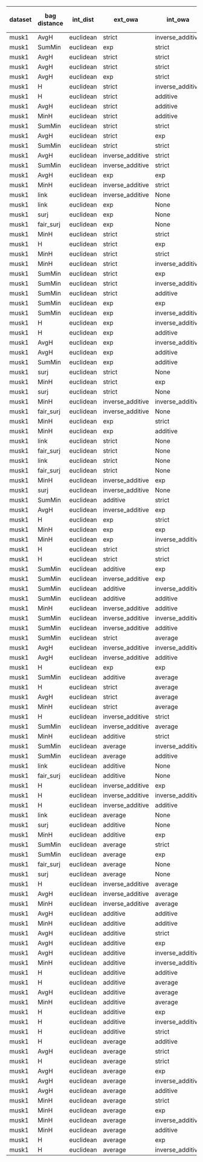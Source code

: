 | dataset | bag distance | int_dist | ext_owa | int_owa | Accuracy | F1 | TP | TN | FP | FN | Sensitivity | False Negative Rate | False Positive Rate | Specificity | Precission | False omission rate | FDR | Negative predictive value |
|---------|--------------|----------|---------|---------|----------|----|----|----|----|----|-------------|---------------------|---------------------|-------------|------------|---------------------|-----|---------------------------|
| musk1 | AvgH | euclidean | strict | inverse_additive | 0.96 | 0.95 | 38 | 48 | 2 | 2 | 0.95 | 0.05 | 0.04 | 0.96 | 0.95 | 0.04 | 0.05 | 0.96 |
| musk1 | SumMin | euclidean | exp | strict | 0.94 | 0.94 | 36 | 49 | 1 | 4 | 0.9 | 0.1 | 0.02 | 0.98 | 0.97 | 0.08 | 0.03 | 0.92 |
| musk1 | AvgH | euclidean | strict | strict | 0.93 | 0.93 | 37 | 47 | 3 | 3 | 0.93 | 0.07 | 0.06 | 0.94 | 0.93 | 0.06 | 0.07 | 0.94 |
| musk1 | AvgH | euclidean | strict | strict | 0.93 | 0.93 | 37 | 47 | 3 | 3 | 0.93 | 0.07 | 0.06 | 0.94 | 0.93 | 0.06 | 0.07 | 0.94 |
| musk1 | AvgH | euclidean | exp | strict | 0.94 | 0.93 | 35 | 50 | 0 | 5 | 0.88 | 0.12 | 0.0 | 1.0 | 1.0 | 0.09 | 0.0 | 0.91 |
| musk1 | H | euclidean | strict | inverse_additive | 0.93 | 0.92 | 34 | 50 | 0 | 6 | 0.85 | 0.15 | 0.0 | 1.0 | 1.0 | 0.11 | 0.0 | 0.89 |
| musk1 | H | euclidean | strict | additive | 0.93 | 0.92 | 34 | 50 | 0 | 6 | 0.85 | 0.15 | 0.0 | 1.0 | 1.0 | 0.11 | 0.0 | 0.89 |
| musk1 | AvgH | euclidean | strict | additive | 0.93 | 0.92 | 36 | 48 | 2 | 4 | 0.9 | 0.1 | 0.04 | 0.96 | 0.95 | 0.08 | 0.05 | 0.92 |
| musk1 | MinH | euclidean | strict | additive | 0.93 | 0.92 | 36 | 48 | 2 | 4 | 0.9 | 0.1 | 0.04 | 0.96 | 0.95 | 0.08 | 0.05 | 0.92 |
| musk1 | SumMin | euclidean | strict | strict | 0.92 | 0.91 | 36 | 47 | 3 | 4 | 0.9 | 0.1 | 0.06 | 0.94 | 0.92 | 0.08 | 0.08 | 0.92 |
| musk1 | AvgH | euclidean | strict | exp | 0.92 | 0.91 | 36 | 47 | 3 | 4 | 0.9 | 0.1 | 0.06 | 0.94 | 0.92 | 0.08 | 0.08 | 0.92 |
| musk1 | SumMin | euclidean | strict | strict | 0.92 | 0.91 | 36 | 47 | 3 | 4 | 0.9 | 0.1 | 0.06 | 0.94 | 0.92 | 0.08 | 0.08 | 0.92 |
| musk1 | AvgH | euclidean | inverse_additive | strict | 0.92 | 0.9 | 33 | 50 | 0 | 7 | 0.82 | 0.17 | 0.0 | 1.0 | 1.0 | 0.12 | 0.0 | 0.88 |
| musk1 | SumMin | euclidean | inverse_additive | strict | 0.92 | 0.9 | 33 | 50 | 0 | 7 | 0.82 | 0.17 | 0.0 | 1.0 | 1.0 | 0.12 | 0.0 | 0.88 |
| musk1 | AvgH | euclidean | exp | exp | 0.92 | 0.9 | 33 | 50 | 0 | 7 | 0.82 | 0.17 | 0.0 | 1.0 | 1.0 | 0.12 | 0.0 | 0.88 |
| musk1 | MinH | euclidean | inverse_additive | strict | 0.91 | 0.89 | 33 | 49 | 1 | 7 | 0.82 | 0.17 | 0.02 | 0.98 | 0.97 | 0.12 | 0.03 | 0.88 |
| musk1 | link | euclidean | inverse_additive | None | 0.91 | 0.89 | 34 | 48 | 2 | 6 | 0.85 | 0.15 | 0.04 | 0.96 | 0.94 | 0.11 | 0.06 | 0.89 |
| musk1 | link | euclidean | exp | None | 0.91 | 0.89 | 34 | 48 | 2 | 6 | 0.85 | 0.15 | 0.04 | 0.96 | 0.94 | 0.11 | 0.06 | 0.89 |
| musk1 | surj | euclidean | exp | None | 0.91 | 0.89 | 33 | 49 | 1 | 7 | 0.82 | 0.17 | 0.02 | 0.98 | 0.97 | 0.12 | 0.03 | 0.88 |
| musk1 | fair_surj | euclidean | exp | None | 0.91 | 0.89 | 34 | 48 | 2 | 6 | 0.85 | 0.15 | 0.04 | 0.96 | 0.94 | 0.11 | 0.06 | 0.89 |
| musk1 | MinH | euclidean | strict | strict | 0.89 | 0.88 | 36 | 44 | 6 | 4 | 0.9 | 0.1 | 0.12 | 0.88 | 0.86 | 0.08 | 0.14 | 0.92 |
| musk1 | H | euclidean | strict | exp | 0.9 | 0.88 | 32 | 49 | 1 | 8 | 0.8 | 0.2 | 0.02 | 0.98 | 0.97 | 0.14 | 0.03 | 0.86 |
| musk1 | MinH | euclidean | strict | strict | 0.89 | 0.88 | 36 | 44 | 6 | 4 | 0.9 | 0.1 | 0.12 | 0.88 | 0.86 | 0.08 | 0.14 | 0.92 |
| musk1 | MinH | euclidean | strict | inverse_additive | 0.89 | 0.88 | 36 | 44 | 6 | 4 | 0.9 | 0.1 | 0.12 | 0.88 | 0.86 | 0.08 | 0.14 | 0.92 |
| musk1 | SumMin | euclidean | strict | exp | 0.89 | 0.88 | 37 | 43 | 7 | 3 | 0.93 | 0.07 | 0.14 | 0.86 | 0.84 | 0.07 | 0.16 | 0.93 |
| musk1 | SumMin | euclidean | strict | inverse_additive | 0.89 | 0.88 | 37 | 43 | 7 | 3 | 0.93 | 0.07 | 0.14 | 0.86 | 0.84 | 0.07 | 0.16 | 0.93 |
| musk1 | SumMin | euclidean | strict | additive | 0.89 | 0.88 | 37 | 43 | 7 | 3 | 0.93 | 0.07 | 0.14 | 0.86 | 0.84 | 0.07 | 0.16 | 0.93 |
| musk1 | SumMin | euclidean | exp | exp | 0.89 | 0.88 | 36 | 44 | 6 | 4 | 0.9 | 0.1 | 0.12 | 0.88 | 0.86 | 0.08 | 0.14 | 0.92 |
| musk1 | SumMin | euclidean | exp | inverse_additive | 0.89 | 0.88 | 36 | 44 | 6 | 4 | 0.9 | 0.1 | 0.12 | 0.88 | 0.86 | 0.08 | 0.14 | 0.92 |
| musk1 | H | euclidean | exp | inverse_additive | 0.9 | 0.87 | 31 | 50 | 0 | 9 | 0.78 | 0.23 | 0.0 | 1.0 | 1.0 | 0.15 | 0.0 | 0.85 |
| musk1 | H | euclidean | exp | additive | 0.9 | 0.87 | 31 | 50 | 0 | 9 | 0.78 | 0.23 | 0.0 | 1.0 | 1.0 | 0.15 | 0.0 | 0.85 |
| musk1 | AvgH | euclidean | exp | inverse_additive | 0.9 | 0.87 | 31 | 50 | 0 | 9 | 0.78 | 0.23 | 0.0 | 1.0 | 1.0 | 0.15 | 0.0 | 0.85 |
| musk1 | AvgH | euclidean | exp | additive | 0.9 | 0.87 | 31 | 50 | 0 | 9 | 0.78 | 0.23 | 0.0 | 1.0 | 1.0 | 0.15 | 0.0 | 0.85 |
| musk1 | SumMin | euclidean | exp | additive | 0.88 | 0.87 | 36 | 43 | 7 | 4 | 0.9 | 0.1 | 0.14 | 0.86 | 0.84 | 0.09 | 0.16 | 0.91 |
| musk1 | surj | euclidean | strict | None | 0.89 | 0.86 | 32 | 48 | 2 | 8 | 0.8 | 0.2 | 0.04 | 0.96 | 0.94 | 0.14 | 0.06 | 0.86 |
| musk1 | MinH | euclidean | strict | exp | 0.88 | 0.86 | 35 | 44 | 6 | 5 | 0.88 | 0.12 | 0.12 | 0.88 | 0.85 | 0.1 | 0.15 | 0.9 |
| musk1 | surj | euclidean | strict | None | 0.89 | 0.86 | 32 | 48 | 2 | 8 | 0.8 | 0.2 | 0.04 | 0.96 | 0.94 | 0.14 | 0.06 | 0.86 |
| musk1 | MinH | euclidean | inverse_additive | inverse_additive | 0.89 | 0.86 | 30 | 50 | 0 | 10 | 0.75 | 0.25 | 0.0 | 1.0 | 1.0 | 0.17 | 0.0 | 0.83 |
| musk1 | fair_surj | euclidean | inverse_additive | None | 0.89 | 0.86 | 32 | 48 | 2 | 8 | 0.8 | 0.2 | 0.04 | 0.96 | 0.94 | 0.14 | 0.06 | 0.86 |
| musk1 | MinH | euclidean | exp | strict | 0.88 | 0.86 | 33 | 46 | 4 | 7 | 0.82 | 0.17 | 0.08 | 0.92 | 0.89 | 0.13 | 0.11 | 0.87 |
| musk1 | MinH | euclidean | exp | additive | 0.89 | 0.86 | 32 | 48 | 2 | 8 | 0.8 | 0.2 | 0.04 | 0.96 | 0.94 | 0.14 | 0.06 | 0.86 |
| musk1 | link | euclidean | strict | None | 0.88 | 0.85 | 32 | 47 | 3 | 8 | 0.8 | 0.2 | 0.06 | 0.94 | 0.91 | 0.15 | 0.09 | 0.85 |
| musk1 | fair_surj | euclidean | strict | None | 0.88 | 0.85 | 32 | 47 | 3 | 8 | 0.8 | 0.2 | 0.06 | 0.94 | 0.91 | 0.15 | 0.09 | 0.85 |
| musk1 | link | euclidean | strict | None | 0.88 | 0.85 | 32 | 47 | 3 | 8 | 0.8 | 0.2 | 0.06 | 0.94 | 0.91 | 0.15 | 0.09 | 0.85 |
| musk1 | fair_surj | euclidean | strict | None | 0.88 | 0.85 | 32 | 47 | 3 | 8 | 0.8 | 0.2 | 0.06 | 0.94 | 0.91 | 0.15 | 0.09 | 0.85 |
| musk1 | MinH | euclidean | inverse_additive | exp | 0.88 | 0.85 | 31 | 48 | 2 | 9 | 0.78 | 0.23 | 0.04 | 0.96 | 0.94 | 0.16 | 0.06 | 0.84 |
| musk1 | surj | euclidean | inverse_additive | None | 0.88 | 0.85 | 30 | 49 | 1 | 10 | 0.75 | 0.25 | 0.02 | 0.98 | 0.97 | 0.17 | 0.03 | 0.83 |
| musk1 | SumMin | euclidean | additive | strict | 0.88 | 0.84 | 29 | 50 | 0 | 11 | 0.72 | 0.28 | 0.0 | 1.0 | 1.0 | 0.18 | 0.0 | 0.82 |
| musk1 | AvgH | euclidean | inverse_additive | exp | 0.88 | 0.84 | 29 | 50 | 0 | 11 | 0.72 | 0.28 | 0.0 | 1.0 | 1.0 | 0.18 | 0.0 | 0.82 |
| musk1 | H | euclidean | exp | strict | 0.88 | 0.84 | 29 | 50 | 0 | 11 | 0.72 | 0.28 | 0.0 | 1.0 | 1.0 | 0.18 | 0.0 | 0.82 |
| musk1 | MinH | euclidean | exp | exp | 0.86 | 0.84 | 33 | 44 | 6 | 7 | 0.82 | 0.17 | 0.12 | 0.88 | 0.85 | 0.14 | 0.15 | 0.86 |
| musk1 | MinH | euclidean | exp | inverse_additive | 0.86 | 0.84 | 33 | 44 | 6 | 7 | 0.82 | 0.17 | 0.12 | 0.88 | 0.85 | 0.14 | 0.15 | 0.86 |
| musk1 | H | euclidean | strict | strict | 0.87 | 0.83 | 30 | 48 | 2 | 10 | 0.75 | 0.25 | 0.04 | 0.96 | 0.94 | 0.17 | 0.06 | 0.83 |
| musk1 | H | euclidean | strict | strict | 0.87 | 0.83 | 30 | 48 | 2 | 10 | 0.75 | 0.25 | 0.04 | 0.96 | 0.94 | 0.17 | 0.06 | 0.83 |
| musk1 | SumMin | euclidean | additive | exp | 0.87 | 0.83 | 30 | 48 | 2 | 10 | 0.75 | 0.25 | 0.04 | 0.96 | 0.94 | 0.17 | 0.06 | 0.83 |
| musk1 | SumMin | euclidean | inverse_additive | exp | 0.86 | 0.83 | 32 | 45 | 5 | 8 | 0.8 | 0.2 | 0.1 | 0.9 | 0.86 | 0.15 | 0.14 | 0.85 |
| musk1 | SumMin | euclidean | additive | inverse_additive | 0.84 | 0.82 | 31 | 45 | 5 | 9 | 0.78 | 0.23 | 0.1 | 0.9 | 0.86 | 0.17 | 0.14 | 0.83 |
| musk1 | SumMin | euclidean | additive | additive | 0.84 | 0.82 | 31 | 45 | 5 | 9 | 0.78 | 0.23 | 0.1 | 0.9 | 0.86 | 0.17 | 0.14 | 0.83 |
| musk1 | MinH | euclidean | inverse_additive | additive | 0.87 | 0.82 | 28 | 50 | 0 | 12 | 0.7 | 0.3 | 0.0 | 1.0 | 1.0 | 0.19 | 0.0 | 0.81 |
| musk1 | SumMin | euclidean | inverse_additive | inverse_additive | 0.84 | 0.82 | 32 | 44 | 6 | 8 | 0.8 | 0.2 | 0.12 | 0.88 | 0.84 | 0.15 | 0.16 | 0.85 |
| musk1 | SumMin | euclidean | inverse_additive | additive | 0.84 | 0.82 | 32 | 44 | 6 | 8 | 0.8 | 0.2 | 0.12 | 0.88 | 0.84 | 0.15 | 0.16 | 0.85 |
| musk1 | SumMin | euclidean | strict | average | 0.83 | 0.82 | 34 | 41 | 9 | 6 | 0.85 | 0.15 | 0.18 | 0.82 | 0.79 | 0.13 | 0.21 | 0.87 |
| musk1 | AvgH | euclidean | inverse_additive | inverse_additive | 0.86 | 0.81 | 27 | 50 | 0 | 13 | 0.68 | 0.33 | 0.0 | 1.0 | 1.0 | 0.21 | 0.0 | 0.79 |
| musk1 | AvgH | euclidean | inverse_additive | additive | 0.86 | 0.81 | 27 | 50 | 0 | 13 | 0.68 | 0.33 | 0.0 | 1.0 | 1.0 | 0.21 | 0.0 | 0.79 |
| musk1 | H | euclidean | exp | exp | 0.86 | 0.81 | 27 | 50 | 0 | 13 | 0.68 | 0.33 | 0.0 | 1.0 | 1.0 | 0.21 | 0.0 | 0.79 |
| musk1 | SumMin | euclidean | additive | average | 0.83 | 0.81 | 31 | 44 | 6 | 9 | 0.78 | 0.23 | 0.12 | 0.88 | 0.84 | 0.17 | 0.16 | 0.83 |
| musk1 | H | euclidean | strict | average | 0.83 | 0.8 | 30 | 45 | 5 | 10 | 0.75 | 0.25 | 0.1 | 0.9 | 0.86 | 0.18 | 0.14 | 0.82 |
| musk1 | AvgH | euclidean | strict | average | 0.83 | 0.8 | 30 | 45 | 5 | 10 | 0.75 | 0.25 | 0.1 | 0.9 | 0.86 | 0.18 | 0.14 | 0.82 |
| musk1 | MinH | euclidean | strict | average | 0.83 | 0.8 | 30 | 45 | 5 | 10 | 0.75 | 0.25 | 0.1 | 0.9 | 0.86 | 0.18 | 0.14 | 0.82 |
| musk1 | H | euclidean | inverse_additive | strict | 0.84 | 0.79 | 26 | 50 | 0 | 14 | 0.65 | 0.35 | 0.0 | 1.0 | 1.0 | 0.22 | 0.0 | 0.78 |
| musk1 | SumMin | euclidean | inverse_additive | average | 0.82 | 0.79 | 30 | 44 | 6 | 10 | 0.75 | 0.25 | 0.12 | 0.88 | 0.83 | 0.19 | 0.17 | 0.81 |
| musk1 | MinH | euclidean | additive | strict | 0.83 | 0.77 | 25 | 50 | 0 | 15 | 0.62 | 0.38 | 0.0 | 1.0 | 1.0 | 0.23 | 0.0 | 0.77 |
| musk1 | SumMin | euclidean | average | inverse_additive | 0.83 | 0.77 | 25 | 50 | 0 | 15 | 0.62 | 0.38 | 0.0 | 1.0 | 1.0 | 0.23 | 0.0 | 0.77 |
| musk1 | SumMin | euclidean | average | additive | 0.83 | 0.77 | 25 | 50 | 0 | 15 | 0.62 | 0.38 | 0.0 | 1.0 | 1.0 | 0.23 | 0.0 | 0.77 |
| musk1 | link | euclidean | additive | None | 0.81 | 0.76 | 27 | 46 | 4 | 13 | 0.68 | 0.33 | 0.08 | 0.92 | 0.87 | 0.22 | 0.13 | 0.78 |
| musk1 | fair_surj | euclidean | additive | None | 0.8 | 0.75 | 27 | 45 | 5 | 13 | 0.68 | 0.33 | 0.1 | 0.9 | 0.84 | 0.22 | 0.16 | 0.78 |
| musk1 | H | euclidean | inverse_additive | exp | 0.82 | 0.75 | 24 | 50 | 0 | 16 | 0.6 | 0.4 | 0.0 | 1.0 | 1.0 | 0.24 | 0.0 | 0.76 |
| musk1 | H | euclidean | inverse_additive | inverse_additive | 0.82 | 0.75 | 24 | 50 | 0 | 16 | 0.6 | 0.4 | 0.0 | 1.0 | 1.0 | 0.24 | 0.0 | 0.76 |
| musk1 | H | euclidean | inverse_additive | additive | 0.82 | 0.75 | 24 | 50 | 0 | 16 | 0.6 | 0.4 | 0.0 | 1.0 | 1.0 | 0.24 | 0.0 | 0.76 |
| musk1 | link | euclidean | average | None | 0.81 | 0.75 | 26 | 47 | 3 | 14 | 0.65 | 0.35 | 0.06 | 0.94 | 0.9 | 0.23 | 0.1 | 0.77 |
| musk1 | surj | euclidean | additive | None | 0.8 | 0.74 | 26 | 46 | 4 | 14 | 0.65 | 0.35 | 0.08 | 0.92 | 0.87 | 0.23 | 0.13 | 0.77 |
| musk1 | MinH | euclidean | additive | exp | 0.81 | 0.73 | 23 | 50 | 0 | 17 | 0.57 | 0.42 | 0.0 | 1.0 | 1.0 | 0.25 | 0.0 | 0.75 |
| musk1 | SumMin | euclidean | average | strict | 0.81 | 0.73 | 23 | 50 | 0 | 17 | 0.57 | 0.42 | 0.0 | 1.0 | 1.0 | 0.25 | 0.0 | 0.75 |
| musk1 | SumMin | euclidean | average | exp | 0.81 | 0.73 | 23 | 50 | 0 | 17 | 0.57 | 0.42 | 0.0 | 1.0 | 1.0 | 0.25 | 0.0 | 0.75 |
| musk1 | fair_surj | euclidean | average | None | 0.79 | 0.73 | 26 | 45 | 5 | 14 | 0.65 | 0.35 | 0.1 | 0.9 | 0.84 | 0.24 | 0.16 | 0.76 |
| musk1 | surj | euclidean | average | None | 0.79 | 0.72 | 24 | 47 | 3 | 16 | 0.6 | 0.4 | 0.06 | 0.94 | 0.89 | 0.25 | 0.11 | 0.75 |
| musk1 | H | euclidean | inverse_additive | average | 0.77 | 0.67 | 21 | 48 | 2 | 19 | 0.53 | 0.47 | 0.04 | 0.96 | 0.91 | 0.28 | 0.09 | 0.72 |
| musk1 | AvgH | euclidean | inverse_additive | average | 0.77 | 0.67 | 21 | 48 | 2 | 19 | 0.53 | 0.47 | 0.04 | 0.96 | 0.91 | 0.28 | 0.09 | 0.72 |
| musk1 | MinH | euclidean | inverse_additive | average | 0.77 | 0.67 | 21 | 48 | 2 | 19 | 0.53 | 0.47 | 0.04 | 0.96 | 0.91 | 0.28 | 0.09 | 0.72 |
| musk1 | AvgH | euclidean | additive | additive | 0.74 | 0.6 | 17 | 50 | 0 | 23 | 0.42 | 0.57 | 0.0 | 1.0 | 1.0 | 0.32 | 0.0 | 0.68 |
| musk1 | MinH | euclidean | additive | additive | 0.74 | 0.6 | 17 | 50 | 0 | 23 | 0.42 | 0.57 | 0.0 | 1.0 | 1.0 | 0.32 | 0.0 | 0.68 |
| musk1 | AvgH | euclidean | additive | strict | 0.73 | 0.57 | 16 | 50 | 0 | 24 | 0.4 | 0.6 | 0.0 | 1.0 | 1.0 | 0.32 | 0.0 | 0.68 |
| musk1 | AvgH | euclidean | additive | exp | 0.73 | 0.57 | 16 | 50 | 0 | 24 | 0.4 | 0.6 | 0.0 | 1.0 | 1.0 | 0.32 | 0.0 | 0.68 |
| musk1 | AvgH | euclidean | additive | inverse_additive | 0.73 | 0.57 | 16 | 50 | 0 | 24 | 0.4 | 0.6 | 0.0 | 1.0 | 1.0 | 0.32 | 0.0 | 0.68 |
| musk1 | MinH | euclidean | additive | inverse_additive | 0.73 | 0.57 | 16 | 50 | 0 | 24 | 0.4 | 0.6 | 0.0 | 1.0 | 1.0 | 0.32 | 0.0 | 0.68 |
| musk1 | H | euclidean | additive | additive | 0.72 | 0.55 | 15 | 50 | 0 | 25 | 0.38 | 0.62 | 0.0 | 1.0 | 1.0 | 0.33 | 0.0 | 0.67 |
| musk1 | H | euclidean | additive | average | 0.72 | 0.55 | 15 | 50 | 0 | 25 | 0.38 | 0.62 | 0.0 | 1.0 | 1.0 | 0.33 | 0.0 | 0.67 |
| musk1 | AvgH | euclidean | additive | average | 0.72 | 0.55 | 15 | 50 | 0 | 25 | 0.38 | 0.62 | 0.0 | 1.0 | 1.0 | 0.33 | 0.0 | 0.67 |
| musk1 | MinH | euclidean | additive | average | 0.72 | 0.55 | 15 | 50 | 0 | 25 | 0.38 | 0.62 | 0.0 | 1.0 | 1.0 | 0.33 | 0.0 | 0.67 |
| musk1 | H | euclidean | additive | exp | 0.71 | 0.52 | 14 | 50 | 0 | 26 | 0.35 | 0.65 | 0.0 | 1.0 | 1.0 | 0.34 | 0.0 | 0.66 |
| musk1 | H | euclidean | additive | inverse_additive | 0.71 | 0.52 | 14 | 50 | 0 | 26 | 0.35 | 0.65 | 0.0 | 1.0 | 1.0 | 0.34 | 0.0 | 0.66 |
| musk1 | H | euclidean | additive | strict | 0.69 | 0.46 | 12 | 50 | 0 | 28 | 0.3 | 0.7 | 0.0 | 1.0 | 1.0 | 0.36 | 0.0 | 0.64 |
| musk1 | H | euclidean | average | additive | 0.69 | 0.46 | 12 | 50 | 0 | 28 | 0.3 | 0.7 | 0.0 | 1.0 | 1.0 | 0.36 | 0.0 | 0.64 |
| musk1 | AvgH | euclidean | average | strict | 0.69 | 0.46 | 12 | 50 | 0 | 28 | 0.3 | 0.7 | 0.0 | 1.0 | 1.0 | 0.36 | 0.0 | 0.64 |
| musk1 | H | euclidean | average | strict | 0.68 | 0.43 | 11 | 50 | 0 | 29 | 0.28 | 0.72 | 0.0 | 1.0 | 1.0 | 0.37 | 0.0 | 0.63 |
| musk1 | AvgH | euclidean | average | exp | 0.68 | 0.43 | 11 | 50 | 0 | 29 | 0.28 | 0.72 | 0.0 | 1.0 | 1.0 | 0.37 | 0.0 | 0.63 |
| musk1 | AvgH | euclidean | average | inverse_additive | 0.68 | 0.43 | 11 | 50 | 0 | 29 | 0.28 | 0.72 | 0.0 | 1.0 | 1.0 | 0.37 | 0.0 | 0.63 |
| musk1 | AvgH | euclidean | average | additive | 0.68 | 0.43 | 11 | 50 | 0 | 29 | 0.28 | 0.72 | 0.0 | 1.0 | 1.0 | 0.37 | 0.0 | 0.63 |
| musk1 | MinH | euclidean | average | strict | 0.68 | 0.43 | 11 | 50 | 0 | 29 | 0.28 | 0.72 | 0.0 | 1.0 | 1.0 | 0.37 | 0.0 | 0.63 |
| musk1 | MinH | euclidean | average | exp | 0.68 | 0.43 | 11 | 50 | 0 | 29 | 0.28 | 0.72 | 0.0 | 1.0 | 1.0 | 0.37 | 0.0 | 0.63 |
| musk1 | MinH | euclidean | average | inverse_additive | 0.68 | 0.43 | 11 | 50 | 0 | 29 | 0.28 | 0.72 | 0.0 | 1.0 | 1.0 | 0.37 | 0.0 | 0.63 |
| musk1 | MinH | euclidean | average | additive | 0.68 | 0.43 | 11 | 50 | 0 | 29 | 0.28 | 0.72 | 0.0 | 1.0 | 1.0 | 0.37 | 0.0 | 0.63 |
| musk1 | H | euclidean | average | exp | 0.66 | 0.37 | 9 | 50 | 0 | 31 | 0.23 | 0.78 | 0.0 | 1.0 | 1.0 | 0.38 | 0.0 | 0.62 |
| musk1 | H | euclidean | average | inverse_additive | 0.66 | 0.37 | 9 | 50 | 0 | 31 | 0.23 | 0.78 | 0.0 | 1.0 | 1.0 | 0.38 | 0.0 | 0.62 |
